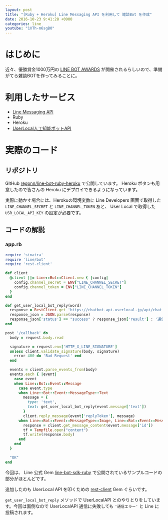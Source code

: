 ```yaml
---
layout: post
title: "[Ruby + Heroku] Line Messaging API を利用して 雑談Bot を作成"
date: 2016-10-23 9:41:28 +0900
categories: line
youtube: "1XTh-m6sgB0"
---
```


# はじめに
近々、優勝賞金1000万円の [LINE BOT AWARDS](https://botawards.line.me/ja/) が開催されるらしいので、準備がてら雑談BOTを作ってみることに。

# 利用したサービス
* [Line Messaging API](https://developers.line.me/messaging-api/overview)
* Ruby
* Heroku
* [UserLocal人工知能ボットAPI](http://ai.userlocal.jp/)

# 実際のコード

## リポジトリ
GitHub [regonn/line-bot-ruby-heroku](https://github.com/regonn/line-bot-ruby-heroku) で公開しています。 Heroku ボタンも用意したので皆さんの Heroku にデプロイできるようになっています。

実際に動かす場合には、Herokuの環境変数に Line Developers 画面で取得した  `LINE_CHANNEL_SECRET` と `LINE_CHANNEL_TOKEN` あと、 User Local で取得した `USR_LOCAL_API_KEY` の設定が必要です。

## コードの解説

### app.rb

``` ruby
require 'sinatra'
require 'line/bot'
require 'rest-client'

def client
  @client ||= Line::Bot::Client.new { |config|
    config.channel_secret = ENV["LINE_CHANNEL_SECRET"]
    config.channel_token = ENV["LINE_CHANNEL_TOKEN"]
  }
end

def get_user_local_bot_reply(word)
  response = RestClient.get 'https://chatbot-api.userlocal.jp/api/chat', { params: { key: ENV['USR_LOCAL_API_KEY'], message: CGI.escape(word) } }
  response_json = JSON.parse(response)
  response_json['status'] == "success" ? response_json['result'] : '通信エラー'
end

post '/callback' do
  body = request.body.read

  signature = request.env['HTTP_X_LINE_SIGNATURE']
  unless client.validate_signature(body, signature)
    error 400 do 'Bad Request' end
  end

  events = client.parse_events_from(body)
  events.each { |event|
    case event
    when Line::Bot::Event::Message
      case event.type
      when Line::Bot::Event::MessageType::Text
        message = {
          type: 'text',
          text: get_user_local_bot_reply(event.message['text'])
        }
        client.reply_message(event['replyToken'], message)
      when Line::Bot::Event::MessageType::Image, Line::Bot::Event::MessageType::Video
        response = client.get_message_content(event.message['id'])
        tf = Tempfile.open("content")
        tf.write(response.body)
      end
    end
  }

  "OK"
end
```

今回は、 Line 公式 Gem [line\-bot\-sdk\-ruby](https://github.com/line/line-bot-sdk-ruby) で公開されているサンプルコードの部分がほとんどです。

追加したのも UserLocal API を叩くための [rest\-client](https://github.com/rest-client/rest-client) Gem ぐらいです。

`get_user_local_bot_reply` メソッドで UserLocalAPI とのやりとりをしています。今回は面倒なので UserLocalAPI 通信に失敗しても `'通信エラー'` と Line に投稿されます。